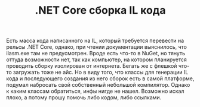 ﻿---
title: ".NET Core сборка IL кода"
se.owner.user_id: 353025
se.owner.display_name: "Платон"
se.owner.link: "https://ru.stackoverflow.com/users/353025/%d0%9f%d0%bb%d0%b0%d1%82%d0%be%d0%bd"
se.link: "https://ru.stackoverflow.com/questions/1029079/net-core-%d1%81%d0%b1%d0%be%d1%80%d0%ba%d0%b0-il-%d0%ba%d0%be%d0%b4%d0%b0"
se.question_id: 1029079
se.post_type: question
se.score: 0
---
<p>Есть масса кода написанного на IL, который требуется перевести на рельсы .NET Core, однако, при чтении документации выяснилось, что ilasm.exe там не предусмотрен. Вроде есть что-то в NuGet, но тянуть оттуда возможности нет, так как компьютер, на котором планируется проводить сборку изолирован от интернета. Бегать же с флешкой что-то загружать тоже не айс. Но в виду того, что классы для генерации IL кода и последующего создания из него сборок есть в самой платформе, подумал набросать свой собственный небольшой компилятор. Однако к каким классам обратиться, инфы нигде не нашел. Возможно искал плохо, а потому прошу помочь либо кодом, либо ссылками.</p>
